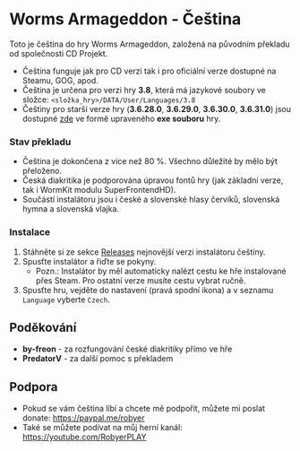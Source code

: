 # Worms Armageddon - Čeština

Toto je čeština do hry Worms Armageddon, založená na původním překladu od společnosti CD Projekt.

* Čeština funguje jak pro CD verzi tak i pro oficiální verze dostupné na Steamu, GOG, apod.
* Čeština je určena pro verzi hry **3.8**, která má jazykové soubory ve složce: `<složka_hry>/DATA/User/Languages/3.8`
* Češtiny pro starší verze hry (**3.6.28.0**, **3.6.29.0**, **3.6.30.0**, **3.6.31.0**) jsou dostupné [zde](http://old.robyer.cz/cestiny/worms-armageddon/) ve formě upraveného **exe souboru** hry.

### Stav překladu
* Čeština je dokončena z více než 80 %. Všechno důležité by mělo být přeloženo.
* Česká diakritika je podporována úpravou fontů hry (jak základní verze, tak i WormKit modulu SuperFrontendHD).
* Součástí instalátoru jsou i české a slovenské hlasy červíků, slovenská hymna a slovenská vlajka.

### Instalace
1. Stáhněte si ze sekce [Releases](../../releases) nejnovější verzi instalátoru češtiny.
2. Spusťte instalátor a řiďte se pokyny.
   * Pozn.: Instalátor by měl automaticky nalézt cestu ke hře instalované přes Steam. Pro ostatní verze musíte cestu vybrat ručně.
3. Spusťte hru, vejděte do nastavení (pravá spodní ikona) a v seznamu `Language` vyberte `Czech`.

## Poděkování
* **by-freon** - za rozfungování české diakritiky přímo ve hře
* **PredatorV** - za další pomoc s překladem

## Podpora
* Pokud se vám čeština líbí a chcete mě podpořit, můžete mi poslat donate: https://paypal.me/robyer
* Také se můžete podívat na můj herní kanál: https://youtube.com/RobyerPLAY
